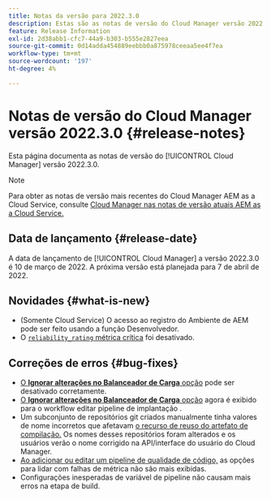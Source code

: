 ```yaml
---
title: Notas da versão para 2022.3.0
description: Estas são as notas de versão do Cloud Manager versão 2022.3.0.
feature: Release Information
exl-id: 2d38abb1-cfc7-44a9-b303-b555e2827eea
source-git-commit: 0d14adda454889eebbb0a875978ceeaa5ee4f7ea
workflow-type: tm+mt
source-wordcount: '197'
ht-degree: 4%

---
```



# Notas de versão do Cloud Manager versão 2022.3.0 {#release-notes}

Esta página documenta as notas de versão do [!UICONTROL Cloud Manager] versão 2022.3.0.

>[!NOTE]
>
>Para obter as notas de versão mais recentes do Cloud Manager AEM as a Cloud Service, consulte [Cloud Manager nas notas de versão atuais AEM as a Cloud Service.](https://experienceleague.adobe.com/docs/experience-manager-cloud-service/content/implementing/using-cloud-manager/release-notes-cloud-manager/release-notes-cm-current.html)

## Data de lançamento {#release-date}

A data de lançamento de [!UICONTROL Cloud Manager] a versão 2022.3.0 é 10 de março de 2022. A próxima versão está planejada para 7 de abril de 2022.

## Novidades {#what-is-new}

* (Somente Cloud Service) O acesso ao registro do Ambiente de AEM pode ser feito usando a função Desenvolvedor.
* O [`reliability_rating` métrica crítica](understand-your-test-results.md) foi desativado.


## Correções de erros {#bug-fixes}

* [O **Ignorar alterações no Balanceador de Carga** opção](configuring-production-pipelines.md#adding-production-pipeline) pode ser desativado corretamente.
* [O **Ignorar alterações no Balanceador de Carga** opção](configuring-production-pipelines.md#adding-production-pipeline) agora é exibido para o workflow editar pipeline de implantação .
* Um subconjunto de repositórios git criados manualmente tinha valores de nome incorretos que afetavam [o recurso de reuso do artefato de compilação.](setting-up-project.md#build-artifact-reuse) Os nomes desses repositórios foram alterados e os usuários verão o nome corrigido na API/interface do usuário do Cloud Manager.
* [Ao adicionar ou editar um pipeline de qualidade de código,](configuring-non-production-pipelines.md) as opções para lidar com falhas de métrica não são mais exibidas.
* Configurações inesperadas de variável de pipeline não causam mais erros na etapa de build.
